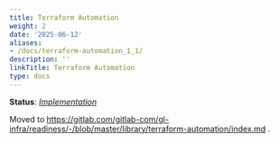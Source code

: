 ```yaml
---
title: Terraform Automation
weight: 2
date: '2025-06-12'
aliases:
- /docs/terraform-automation_1_1/
description: ''
linkTitle: Terraform Automation
type: docs
---
```


**Status**: [_Implementation_](https://gitlab.com/groups/gitlab-com/gl-infra/-/epics/9)

Moved to https://gitlab.com/gitlab-com/gl-infra/readiness/-/blob/master/library/terraform-automation/index.md .
